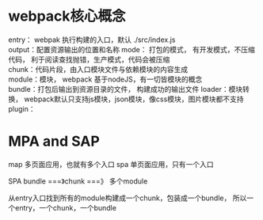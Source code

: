 # webpack核心概念  
  entry： webpak 执行构建的入口，默认 ./src/index.js  
  output：配置资源输出的位置和名称
  mode： 打包的模式， 有开发模式，不压缩代码， 利于阅读查找抛错，生产模式，代码会被压缩    
  chunk：代码片段，由入口模块文件与依赖模块的内容生成   
  module：模块， webpack 基于nodeJS，有一切皆模块的概念   
  bundle：打包后输出到资源目录的文件， 构建成功的输出文件
  loader：模块转换， webpack默认只支持js模块，json模块，像css模块，图片模块都不支持
  plugin：


# MPA and SAP
  map 多页面应用，也就有多个入口
  spa 单页面应用，只有一个入口



  SPA bundle ===》chunk ===》 多个module


  从entry入口找到所有的module构建成一个chunk，包装成一个bundle，
  所以一个entry，一个chunk，一个bundle